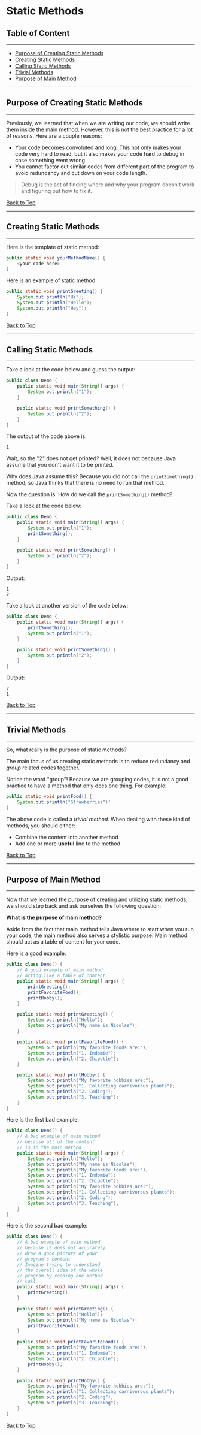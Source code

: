 # Static Methods

## Table of Content

---

- [Purpose of Creating Static Methods](#purpose-of-creating-static-methods)
- [Creating Static Methods](#creating-static-methods)
- [Calling Static Methods](#calling-static-methods)
- [Trivial Methods](#trivial-methods)
- [Purpose of Main Method](#purpose-of-main-method)

---

## Purpose of Creating Static Methods

---

Previously, we learned that when we are writing our code, we should write them inside the main method. However, this is not the best practice for a lot of reasons. Here are a couple reasons:

- Your code becomes convoluted and long. This not only makes your code very hard to read, but it also makes your code hard to debug in case something went wrong.
- You cannot factor out similar codes from different part of the program to avoid redundancy and cut down on your code length.

> Debug is the act of finding where and why your program doesn't work and figuring out how to fix it.

[Back to Top](#table-of-content)

---

## Creating Static Methods

---

Here is the template of static method:

```java
public static void yourMethodName() {
    <your code here>
}
```

Here is an example of static method:

```java
public static void printGreeting() {
    System.out.println("Hi");
    System.out.println("Hello");
    System.out.println("Hey");
}
```

[Back to Top](#table-of-content)

---

## Calling Static Methods

---

Take a look at the code below and guess the output:

```java
public class Demo {
    public static void main(String[] args) {
        System.out.println("1");
    }

    public static void printSomething() {
        System.out.println("2");
    }
}
```

The output of the code above is:

```
1
```

Wait, so the "2" does not get printed? Well, it does not because Java assume that you don't want it to be printed.

Why does Java assume this? Because you did not call the `printSomething()` method, so Java thinks that there is no need to run that method.

Now the question is: How do we call the `printSomething()` method?

Take a look at the code below:

```java
public class Demo {
    public static void main(String[] args) {
        System.out.println("1");
        printSomething();
    }

    public static void printSomething() {
        System.out.println("2");
    }
}
```

Output:

```
1
2
```

Take a look at another version of the code below:

```java
public class Demo {
    public static void main(String[] args) {
        printSomething();
        System.out.println("1");
    }

    public static void printSomething() {
        System.out.println("2");
    }
}
```

Output:

```
2
1
```

[Back to Top](#table-of-content)

---

## Trivial Methods

---

So, what really is the purpose of static methods?

The main focus of us creating static methods is to reduce redundancy and _group_ related codes together.

Notice the word "group"! Because we are grouping codes, it is not a good practice to have a method that only does one thing. For example:

```java
public static void printFood() {
    System.out.println("Strawberries")'
}
```

The above code is called a _trivial method_. When dealing with these kind of methods, you should either:

- Combine the content into another method
- Add one or more **useful** line to the method

[Back to Top](#table-of-content)

---

## Purpose of Main Method

---

Now that we learned the purpose of creating and utilizing static methods, we should step back and ask ourselves the following question:

**What is the purpose of main method?**

Aside from the fact that main method tells Java where to start when you run your code, the main method also serves a stylistic purpose. Main method should act as a table of content for your code.

Here is a good example:

```java
public class Demo() {
    // A good example of main method
    // acting like a table of content
    public static void main(String[] args) {
        printGreeting();
        printFavoriteFood();
        printHobby();
    }

    public static void printGreeting() {
        System.out.println("Hello");
        System.out.println("My name is Nicolas");
    }

    public static void printFavoriteFood() {
        System.out.println("My favorite foods are:");
        System.out.println("1. Indomie");
        System.out.println("2. Chipotle");
    }

    public static void printHobby() {
        System.out.println("My favorite hobbies are:");
        System.out.println("1. Collecting carnivorous plants");
        System.out.println("2. Coding");
        System.out.println("3. Teaching");
    }
}
```

Here is the first bad example:

```java
public class Demo() {
    // A bad example of main method
    // because all of the content
    // is in the main method
    public static void main(String[] args) {
        System.out.println("Hello");
        System.out.println("My name is Nicolas");
        System.out.println("My favorite foods are:");
        System.out.println("1. Indomie");
        System.out.println("2. Chipotle");
        System.out.println("My favorite hobbies are:");
        System.out.println("1. Collecting carnivorous plants");
        System.out.println("2. Coding");
        System.out.println("3. Teaching");
    }
}
```

Here is the second bad example:

```java
public class Demo() {
    // A bad example of main method
    // because it does not accurately
    // draw a good picture of your
    // program's content
    // Imagine trying to understand
    // the overall idea of the whole
    // program by reading one method
    // call
    public static void main(String[] args) {
        printGreeting();
    }

    public static void printGreeting() {
        System.out.println("Hello");
        System.out.println("My name is Nicolas");
        printFavoriteFood();
    }

    public static void printFavoriteFood() {
        System.out.println("My favorite foods are:");
        System.out.println("1. Indomie");
        System.out.println("2. Chipotle");
        printHobby();
    }

    public static void printHobby() {
        System.out.println("My favorite hobbies are:");
        System.out.println("1. Collecting carnivorous plants");
        System.out.println("2. Coding");
        System.out.println("3. Teaching");
    }
}
```

[Back to Top](#table-of-content)
